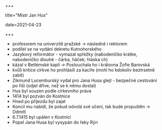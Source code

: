 +++

title="Mistr Jan Hus"

date=2021-04-23

+++

- profesorem na univerzitě pražské $\to$ následně i rektorem
- podílel se na vydání dekretu Kutnohorského
- Jazykový reformátor - vymazal spřežky (nabodeníčko krátke, nabodeníčko dlouhé - čárka, háček; hláska ch)
- kázal v Betlémské kapli $\to$ Poslouchala ho i královna Žofie Barovská
- kvůli kritice církve ho prohlásili za kacíře (mohl ho kdokoliv beztrsetně zabít)
- Zikmund Lucemburský vydal pro Jana Husa glejt - bezpečné cestování po říši (odjel dříve, než se k němu dostal)
- Hus byl souzen podle církevního práva
- 1414 byl pozván do Kostnice
- Hned po příjezdu byl zajat
- Koncil mu nabídl, že pokud odvolá své učení, tak bude propuštěn $\to$ Odmítl
- 6.7.1415 byl upálen v Kostnici
- Popel Jana Husa byl vysypán do řeky Rýn
